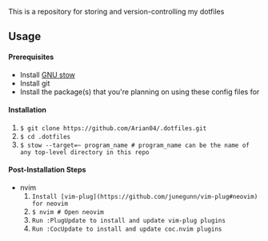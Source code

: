 This is a repository for storing and version-controlling my dotfiles

## Usage
#### Prerequisites
- Install [GNU stow](https://www.gnu.org/software/stow/)
- Install git
- Install the package(s) that you're planning on using these config files for

#### Installation
1. `$ git clone https://github.com/Arian04/.dotfiles.git`
2. `$ cd .dotfiles`
3. `$ stow --target=~ program_name # program_name can be the name of any top-level directory in this repo`

#### Post-Installation Steps
- nvim
	1. `Install [vim-plug](https://github.com/junegunn/vim-plug#neovim) for neovim`
	2. `$ nvim # Open neovim`
	3. `Run :PlugUpdate to install and update vim-plug plugins`
	4. `Run :CocUpdate to install and update coc.nvim plugins`